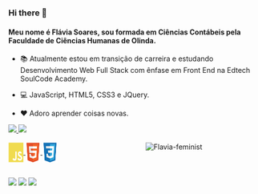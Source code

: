 ### Hi there 👋

<h4>
Meu nome é Flávia Soares, sou formada em Ciências Contábeis pela Faculdade de Ciências Humanas de Olinda.
</h4>

 
- 📚  Atualmente estou em transição de carreira e estudando Desenvolvimento Web Full Stack com ênfase em Front End na Edtech SoulCode Academy.
 
- 💻 JavaScript, HTML5, CSS3 e JQuery.
 

- ❤️ Adoro aprender coisas novas. 

<a href="https://github.com/Flavia-Soares">
  <img height="140em" src="https://github-readme-stats-eight-theta.vercel.app/api?username=helloLari&show_icons=true&theme=dracula&include_all_commits=true&count_private=true"/>
  <img height="140em" src="https://github-readme-stats-eight-theta.vercel.app/api/top-langs/?username=helloLari&layout=compact&langs_count=8&theme=dracula"/>
<div style="display: inline_block"><br>
  <img align="center" alt="Flavia-Js" height="40" width="30" src="https://raw.githubusercontent.com/devicons/devicon/master/icons/javascript/javascript-plain.svg">

  <img align="center" alt="Flavia-HTML" height="40" width="30" src="https://raw.githubusercontent.com/devicons/devicon/master/icons/html5/html5-original.svg">
  <img align="center" alt="Flavia-CSS" height="40" width="30" src="https://raw.githubusercontent.com/devicons/devicon/master/icons/css3/css3-original.svg">
  
  <img align="right" alt="Flavia-feminist" height="240" width="230"  src="https://media.giphy.com/media/fCU0fTA5C0qIpFsrIH/giphy.gif">
</div>
  
  ##
  
  <div>
  <a href = "mailto: flaviasoaresds@gmail.com"><img src="https://img.shields.io/badge/-Gmail-%23EA4335?style=for-the-badge&logo=gmail&logoColor=white" target="_blank"></a>
  <a href="https://www.linkedin.com/in/flaviasoaressantos/" target="_blank"><img src="https://img.shields.io/badge/-LinkedIn-%230077B5?style=for-the-badge&logo=linkedin&logoColor=white" target="_blank"></a>
<a href="https://www.instagram.com/soares_flah" target="_blank"><img src="https://img.shields.io/badge/-Instagram-%23E4405F?style=for-the-badge&logo=instagram&logoColor=white" target="_blank"></a>
</div>


